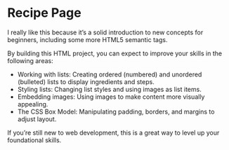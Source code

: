 # Recipe Page

I really like this because it’s a solid introduction to new concepts for beginners, including some more HTML5 semantic tags. 

By building this HTML project, you can expect to improve your skills in the following areas:

- Working with lists: Creating ordered (numbered) and unordered (bulleted) lists to display ingredients and steps.
- Styling lists: Changing list styles and using images as list items.
- Embedding images: Using images to make content more visually appealing.
- The CSS Box Model: Manipulating padding, borders, and margins to adjust layout.

If you’re still new to web development, this is a great way to level up your foundational skills.